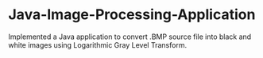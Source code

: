 # Java-Image-Processing-Application
Implemented a Java application to convert .BMP source file into black and white images using Logarithmic Gray Level Transform.
